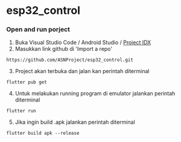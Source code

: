 # esp32_control

### Open and run porject
1. Buka Visual Studio Code / Android Studio / [Project IDX](https://idx.google.com)
2. Masukkan link github di 'Import a repo'
```
https://github.com/ASNProject/esp32_control.git
```
3. Project akan terbuka dan jalan kan perintah diterminal
```
flutter pub get
```
4. Untuk melakukan running program di emulator jalankan perintah
diterminal
```
flutter run
```
5. Jika ingin build .apk jalankan perintah diterminal
```
flutter build apk --release
```
